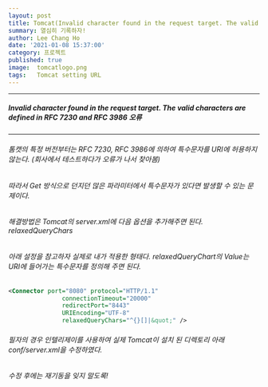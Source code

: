 ```yaml
---
layout: post
title: Tomcat(Invalid character found in the request target. The valid characters are defined in RFC 7230 and RFC 3986)
summary: 열심히 기록하자!
author: Lee Chang Ho
date: '2021-01-08 15:37:00'
category: 프로젝트
published: true
image:  tomcatlogo.png
tags:   Tomcat setting URL
---
```


 ---
##### Invalid character found in the request target. The valid characters are defined in RFC 7230 and RFC 3986 오류
 ---
###### 톰캣의 특정 버전부터는 RFC 7230, RFC 3986에 의하여 특수문자를 URI에 허용하지 않는다.  (회사에서 테스트하다가 오류가 나서 찾아봄)  
###### 따라서 Get 방식으로 던지던 많은 파라미터에서 특수문자가 있다면 발생할 수 있는 문제이다.    

###### 해결방법은 Tomcat의 server.xml에 다음 옵션을 추가해주면 된다.  *relaxedQueryChars* 
###### 아래 설정을 참고하자 실제로 내가 적용한 형태다.  relaxedQueryChart의 Value는 URI에 들어가는 특수문자를 정의해 주면 된다.  

```xml
<Connector port="8080" protocol="HTTP/1.1"
               connectionTimeout="20000"
               redirectPort="8443"
			   URIEncoding="UTF-8"
			   relaxedQueryChars="^{}[]|&quot;" />
``` 

###### 필자의 경우 인텔리제이를 사용하여 실제 Tomcat이 설치 된 디렉토리 아래 conf/server.xml을 수정하였다.   
###### 수정 후에는 재기동을 잊지 말도록!
<!--stackedit_data:
eyJoaXN0b3J5IjpbLTE2MTMwNTU3ODQsMTc3NzAzNDk1OV19
-->
